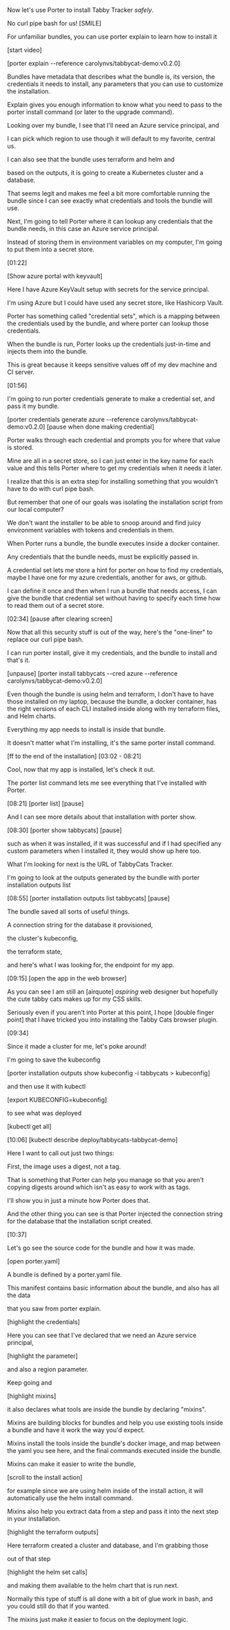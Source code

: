 Now let's use Porter to install Tabby Tracker _safely_.

No curl pipe bash for us! [SMILE]

For unfamiliar bundles, you can use porter explain to learn how to install it

[start video]

[porter explain --reference carolynvs/tabbycat-demo:v0.2.0]

Bundles have metadata that describes what the bundle is, its version, the credentials it needs to install, any parameters that you can use to customize the installation.

Explain gives you enough information to know what you need to pass to the porter install command (or later to the upgrade command).

Looking over my bundle, I see that I'll need an Azure service principal, and 

I can pick which region to use though it will default to my favorite, central us.

I can also see that the bundle uses terraform and helm and 

based on the outputs, it is going to create a Kubernetes cluster and a database.

That seems legit and makes me feel a bit more comfortable running the bundle since I can see exactly what credentials and tools the bundle will use.

Next, I'm going to tell Porter where it can lookup any credentials that the bundle needs, in this case an Azure service principal.

Instead of storing them in environment variables on my computer, I'm going to put them into a secret store.

[01:22]

[Show azure portal with keyvault]

Here I have Azure KeyVault setup with secrets for the service principal.

I'm using Azure but I could have used any secret store, like Hashicorp Vault.

Porter has something called "credential sets", which is a mapping between the credentials used by the bundle, and where porter can lookup those credentials.

When the bundle is run, Porter looks up the credentials just-in-time and injects them into the bundle.

This is great because it keeps sensitive values off of my dev machine and CI server.

[01:56]

I'm going to run porter credentials generate to make a credential set, and pass it my bundle. 

[porter credentials generate azure --reference carolynvs/tabbycat-demo:v0.2.0]
[pause when done making credential]

Porter walks through each credential and prompts you for where that value is stored.

Mine are all in a secret store, so I can just enter in the key name for each value and this tells Porter where to get my credentials when it needs it later.

I realize that this is an extra step for installing something that you wouldn't have to do with curl pipe bash.

But remember that one of our goals was isolating the installation script from our local computer?

We don't want the installer to be able to snoop around and find juicy environment variables with tokens and credentials in them.

When Porter runs a bundle, the bundle executes inside a docker container.

Any credentials that the bundle needs, must be explicitly passed in.

A credential set lets me store a hint for porter on how to find my credentials, maybe I have one for my azure credentials, another for aws, or github.

I can define it once and then when I run a bundle that needs access, I can give the bundle that credential set without having to specify each time how to read them out of a secret store.

[02:34]
[pause after clearing screen]

Now that all this security stuff is out of the way, here's the "one-liner" to replace our curl pipe bash.

I can run porter install, give it my credentials, and the bundle to install and that's it.

[unpause]
[porter install tabbycats --cred azure --reference carolynvs/tabbycat-demo:v0.2.0]

Even though the bundle is using helm and terraform, I don't have to have those installed on my laptop, because the bundle, a docker container, has the right versions of each CLI installed inside along with my terraform files, and Helm charts.

Everything my app needs to install is inside that bundle.

It doesn't matter what I'm installing, it's the same porter install command.

[ff to the end of the installation]
[03:02 - 08:21]


Cool, now that my app is installed, let's check it out.

The porter list command lets me see everything that I've installed with Porter.

[08:21]
[porter list]
[pause]

And I can see more details about that installation with porter show.

[08:30]
[porter show tabbycats]
[pause]

such as when it was installed, if it was successful and if I had specified any custom parameters when I installed it, they would show up here too.

What I'm looking for next is the URL of TabbyCats Tracker.

I'm going to look at the outputs generated by the bundle with porter installation outputs list

[08:55]
[porter installation outputs list tabbycats]
[pause]

The bundle saved all sorts of useful things. 

A connection string for the database it provisioned, 

the cluster's kubeconfig, 

the terraform state, 

and here's what I was looking for, the endpoint for my app.

[09:15]
[open the app in the web browser]

As you can see I am still an [airquote] _aspiring_ web designer but hopefully the cute tabby cats makes up for my CSS skills.

Seriously even if you aren't into Porter at this point, I hope [double finger point] that I have tricked you into installing the Tabby Cats browser plugin.

[09:34]

Since it made a cluster for me, let's poke around!

I'm going to save the kubeconfig

[porter installation outputs show kubeconfig -i tabbycats > kubeconfig]

and then use it with kubectl

[export KUBECONFIG=kubeconfig]

to see what was deployed

[kubectl get all]

[10:06]
[kubectl describe deploy/tabbycats-tabbycat-demo]

Here I want to call out just two things:

First, the image uses a digest, not a tag.

That is something that Porter can help you manage so that you aren't copying digests around which isn't as easy to work with as tags.

I'll show you in just a minute how Porter does that.

And the other thing you can see is that Porter injected the connection string for the database that the installation script created.

[10:37]

Let's go see the source code for the bundle and how it was made.

[open porter.yaml]

A bundle is defined by a porter.yaml file.

This manifest contains basic information about the bundle, and also has all the data

that you saw from porter explain.

[highlight the credentials]

Here you can see that I've declared that we need an Azure service principal, 

[highlight the parameter]

and also a region parameter.

Keep going and 

[highlight mixins]

it also declares what tools are inside the bundle by declaring "mixins".

Mixins are building blocks for bundles and help you use existing tools inside a bundle and have it work the way you'd expect.

Mixins install the tools inside the bundle's docker image, and map between the yaml you see here, and the final commands executed inside the bundle.

Mixins can make it easier to write the bundle, 

[scroll to the install action]

for example since we are using helm inside of the install action, it will automatically use the helm install command.

Mixins also help you extract data from a step and pass it into the next step in your installation.

[highlight the terraform outputs]

Here terraform created a cluster and database, and I'm grabbing those

out of that step 

[highlight the helm set calls]

and making them available to the helm chart that is run next.

Normally this type of stuff is all done with a bit of glue work in bash, and you could still do that if you wanted.

The mixins just make it easier to focus on the deployment logic.
